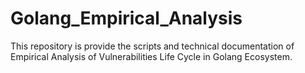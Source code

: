# Golang_Empirical_Analysis
This repository is provide the scripts and technical documentation of Empirical Analysis of Vulnerabilities Life Cycle in Golang Ecosystem.
